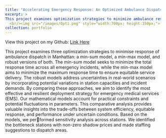 ```yaml
---
title: "Accelerating Emergency Response: An Optimized Ambulance Dispatch Model for Manhattan"
excerpt: >
This project examines optimization strategies to minimize ambulance response times in Manhattan: a min-sum model, a min-max model, and robust versions of both. The goal is to improve emergency medical services (EMS) efficiency while addressing equity and uncertainty challenges. Our approach integrates real-world constraints to provide actionable recommendations for dispatch optimization. 
  <br/><img src="/images/Opti.png" style="width:700px; height:350px;">
collection: portfolio
---
```


View this project on my Github: [Link Here](https://github.com/Ellie-Yang-Siying/Accelerating-Emergency-Response-An-Optimized-Ambulance-Dispatch-Model-for-Manhattan)

This project examines three optimization strategies to minimise response of ambulance dispatch in Manhattan: a min-sum model, a min-max model, and robust versions of both. The min-sum model seeks to minimize the total response time across all emergency incidents, while the min-max model aims to minimize the maximum response time to ensure equitable service delivery. The robust models address uncertainties in real-world scenarios by incorporating potential variations in station capacities and incident demands. By comparing these approaches, we aim to identify the most effective and resilient deployment strategy for emergency medical services (EMS). Our mathematical models account for practical constraints and potential fluctuations in parameters. This comparative analysis provides valuable insights into the trade-offs between system efficiency, equitable response, and performance under uncertain conditions. Based on the models, we performed sensitivity analysis across stations. We identified the bottleneck stations with non-zero shadow prices and made staffing suggestions to dispatch areas.


